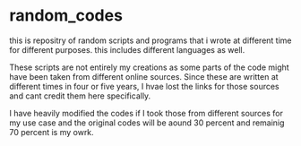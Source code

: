 # random_codes
this is repositry of random scripts and programs that i wrote at different time for different purposes. this includes different languages as well.

These scripts are not entirely my creations as some parts of the code might have been taken from different online sources. Since these are written at different times in four or five years, I hvae lost the links for those sources and cant credit them here specifically.

I have heavily modified the codes if I took those from different sources for my use case and the original codes will be aound 30 percent and remainig 70 percent is my owrk.

